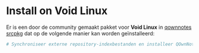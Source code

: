 # Install on Void Linux

Er is een door de community gemaakt pakket voor **Void Linux** in [qownnotes srcpkg](https://github.com/void-linux/void-packages/tree/master/srcpkgs/qownnotes) dat op de volgende manier kan worden geïnstalleerd:

```bash
# Synchroniseer externe repository-indexbestanden en installeer QOwnNotes xbps-install -S qownnotes
```
